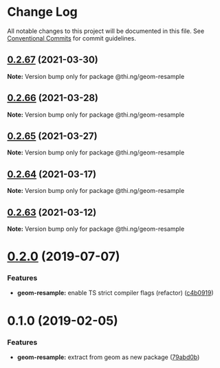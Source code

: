 # Change Log

All notable changes to this project will be documented in this file.
See [Conventional Commits](https://conventionalcommits.org) for commit guidelines.

## [0.2.67](https://github.com/thi-ng/umbrella/compare/@thi.ng/geom-resample@0.2.66...@thi.ng/geom-resample@0.2.67) (2021-03-30)

**Note:** Version bump only for package @thi.ng/geom-resample





## [0.2.66](https://github.com/thi-ng/umbrella/compare/@thi.ng/geom-resample@0.2.65...@thi.ng/geom-resample@0.2.66) (2021-03-28)

**Note:** Version bump only for package @thi.ng/geom-resample





## [0.2.65](https://github.com/thi-ng/umbrella/compare/@thi.ng/geom-resample@0.2.64...@thi.ng/geom-resample@0.2.65) (2021-03-27)

**Note:** Version bump only for package @thi.ng/geom-resample





## [0.2.64](https://github.com/thi-ng/umbrella/compare/@thi.ng/geom-resample@0.2.63...@thi.ng/geom-resample@0.2.64) (2021-03-17)

**Note:** Version bump only for package @thi.ng/geom-resample





## [0.2.63](https://github.com/thi-ng/umbrella/compare/@thi.ng/geom-resample@0.2.62...@thi.ng/geom-resample@0.2.63) (2021-03-12)

**Note:** Version bump only for package @thi.ng/geom-resample





# [0.2.0](https://github.com/thi-ng/umbrella/compare/@thi.ng/geom-resample@0.1.17...@thi.ng/geom-resample@0.2.0) (2019-07-07)

### Features

* **geom-resample:** enable TS strict compiler flags (refactor) ([c4b0919](https://github.com/thi-ng/umbrella/commit/c4b0919))

# 0.1.0 (2019-02-05)

### Features

* **geom-resample:** extract from geom as new package ([79abd0b](https://github.com/thi-ng/umbrella/commit/79abd0b))
